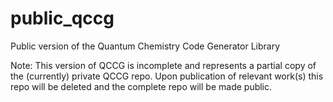 # public_qccg
Public version of the Quantum Chemistry Code Generator Library

Note: This version of QCCG is incomplete and represents a partial copy of the (currently) private QCCG repo.
      Upon publication of relevant work(s) this repo will be deleted and the complete repo will be made public.